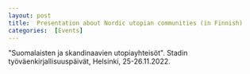 ```yaml
---
layout: post
title:  Presentation about Nordic utopian communities (in Finnish)
categories:  [Events]
---
```

"Suomalaisten ja skandinaavien utopiayhteisöt". Stadin työväenkirjallisuuspäivät, Helsinki, 25-26.11.2022. 

